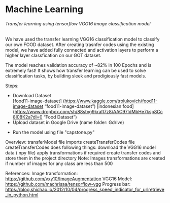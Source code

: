 # Machine Learning

###### Transfer learning using tensorflow VGG16 image classification model
We have used the transfer learning VGG16 classification model to classify our own FOOD dataset. After creating trasnfer codes using the existing model, we have added fully connected and activation layers to perform a higher layer classfication on our GOT dataset.

The model reaches validation accuracy of ~82% in 100 Epochs and is extremely fast!
It shows how transfer learning can be used to solve classification tasks, by building sleek and prodigiously fast models.

Steps:
* Download Dataset </br>
    [food11-image-dataset] (https://www.kaggle.com/trolukovich/food11-image-dataset “food11-image-dataset”)
    [indonesian food] (https://www.dropbox.com/sh/88stvg9krafl7z8/AAC97IdMbHe7ksp8Cc8I08K2a?dl=0 “Food Dataset”)
* Upload dataset in Google Drive (name folder: Gdrive)

- Run the model using file "capstone.py"


Overview:
transferModel file imports createTransferCodes file
createTransferCodes does following things:
download the VGG16 model data (.npy file)
apply transformations if required
create transfer codes and store them in the project directory
Note: Images transformations are created if number of images for any class are less than 500

References:
Image transformation: https://github.com/vxy10/ImageAugmentation
VGG16 Model: https://github.com/machrisaa/tensorflow-vgg
Progress bar: https://blog.shichao.io/2012/10/04/progress_speed_indicator_for_urlretrieve_in_python.html
